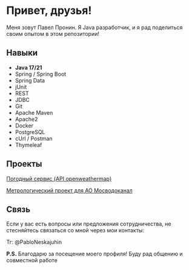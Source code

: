 <!DOCTYPE html> <html lang="en"> <head> <meta charset="UTF-8"> <meta name="viewport" content="width=device-width, initial-scale=1.0">
 </head> <body> <h1>Привет, друзья!</h1> <p>Меня зовут Павел Пронин. Я Java разработчик, и я рад поделиться своим опытом в этом репозитории!</p> <h2>Навыки</h2> <ul> <li><strong>Java 17/21</strong></li> <li>Spring / Spring Boot</li> <li>Spring Data</li> <li>jUnit</li> <li>REST</li> <li>JDBC</li> <li>Git</li> <li>Apache Maven</li> <li>Apache2</li> <li>Docker</li> <li>PostgreSQL</li> <li>cUrl / Postman</li> <li>Thymeleaf</li> </ul> <h2>Проекты</h2> <p><a href="https://github.com/Neskj/ProjectWeatherApp">Погодный сервис (API openweathermap) </a></p> <p><a href="https://github.com/Neskj/DragerService">Метрологический проект для АО Мосводоканал</a></p> <h2>Связь</h2> <p>Если у вас есть вопросы или предложения сотрудничества, не стесняйтесь связаться со мной через мои контакты: </p> Тг: @PabloNeskajuhin<p></p><p><strong>P.S.</strong> Благодарю за посещение моего профиля! Буду рад общению и совместной работе</p> </body> </html>
